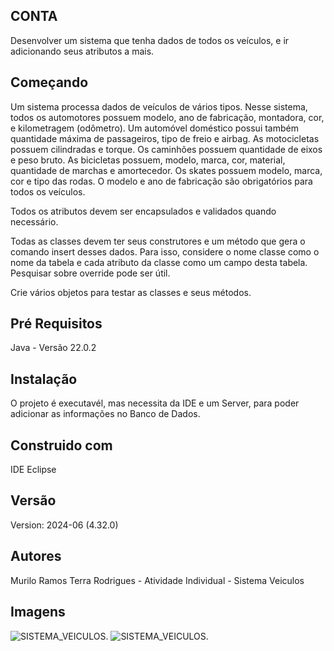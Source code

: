 ## CONTA

Desenvolver um sistema que tenha dados de todos os veículos, e ir adicionando seus atributos a mais.

## Começando

Um sistema processa dados de veículos de vários tipos. Nesse sistema, todos os automotores possuem modelo, ano de fabricação, montadora, cor, e kilometragem (odômetro). Um automóvel doméstico possui também quantidade máxima de passageiros, tipo de freio e airbag. As motocicletas possuem cilindradas e torque. Os caminhões possuem quantidade de eixos e peso bruto. As bicicletas possuem, modelo, marca, cor, material, quantidade de marchas e amortecedor. Os skates possuem modelo, marca, cor e tipo das rodas. O modelo e ano de fabricação são obrigatórios para todos os veículos.

Todos os atributos devem ser encapsulados e validados quando necessário.

Todas as classes devem ter seus construtores e um método que gera o comando insert desses dados. Para isso, considere o nome classe como o nome da tabela e cada atributo da classe como um campo desta tabela. Pesquisar sobre override pode ser útil.

Crie vários objetos para testar as classes e seus métodos.

## Pré Requisitos
Java - Versão 22.0.2

## Instalação

O projeto é executavél, mas necessita da IDE e um Server, para poder adicionar as informações no Banco de Dados.

## Construido com

IDE Eclipse

## Versão
Version: 2024-06 (4.32.0)

## Autores
Murilo Ramos Terra Rodrigues - Atividade Individual - Sistema Veiculos

## Imagens

![SISTEMA_VEICULOS](https://github.com/murilove69/SISTEMA_VEICULOS/blob/master/BD%20Sistema%20Veiculos.png).
![SISTEMA_VEICULOS](https://github.com/murilove69/SISTEMA_VEICULOS/blob/master/Sistema%20Veiculos%20-%20Console.png).
